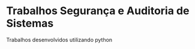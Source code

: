 Trabalhos Segurança e Auditoria de Sistemas
===========================================

Trabalhos desenvolvidos utilizando python
